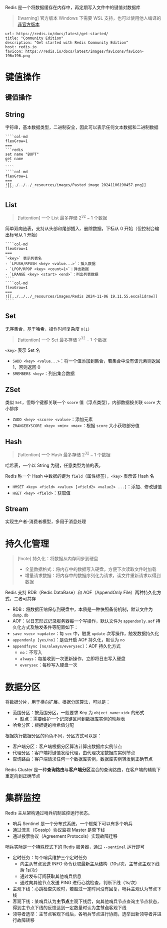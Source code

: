 Redis 是一个将数据缓存在内存中，再定期写入文件中的键值对数据库

> [!warning] 官方版本 Windows 下需要 WSL 支持，也可以使用他人编译的[非官方版本](https://github.com/zkteco-home/redis-windows)

```cardlink
url: https://redis.io/docs/latest/get-started/
title: "Community Edition"
description: "Get started with Redis Community Edition"
host: redis.io
favicon: https://redis.io/docs/latest/images/favicons/favicon-196x196.png
```
# 键值操作

## 键值操作
## String

字符串，基本数据类型，二进制安全，因此可以表示任何文本数据和二进制数据

`````col
````col-md
flexGrow=1
===
```redis
set name "BUPT"
get name
```
````
````col-md
flexGrow=1
===
![[../../../_resources/images/Pasted image 20241106190457.png]]
````
`````
## List

> [!attention] 一个 List 最多存储 $2^{32}-1$ 个数据

简单双向链表，支持从头部和尾部插入、删除数据，下标从 0 开始（但控制台输出标号从 1 开始）
`````col
````col-md
flexGrow=1
===
`<key>` 表示列表名
- `LPUSH/RPUSH <key> <value...>`：插入数据
- `LPOP/RPOP <key> <count=1>`：弹出数据
- `LRANGE <key> <start> <end>`：列出列表数据
````
````col-md
flexGrow=1
===
![[../../../_resources/images/Redis 2024-11-06 19.11.55.excalidraw]]
````
`````
## Set

无序集合，基于哈希，操作时间复杂度 `O(1)`

> [!attention] 一个 Set 最多存储 $2^{32}-1$ 个数据

`<key>` 表示 Set 名
- `SADD <key> <value...>`：将一个值添加到集合，若集合中没有该元素则返回 1，否则返回 0
- `SMEMBERS <key>`：列出集合数据
## ZSet

类似 `Set`，但每个键都关联一个 `score` 值（浮点类型），内部数据按关联 `score` 大小排序
- `ZADD <key> <score> <value>`：添加元素
- `ZRANGEBYSCORE <key> <min> <max>`：根据 `score` 大小获取部分值
## Hash

> [!attention] 一个 Hash 最多存储 $2^{32}-1$ 个数据

哈希表，一个以 String 为键，任意类型为值的表。

Redis 称一个 Hash 中数据的键为 `field`（属性标签），`<key>` 表示该 Hash 名
- `HMSET <key> <field> <value> [<field2> <value2> ...]`：添加、修改键值
- `HGET <key> <field>`：获取值
## Stream

实现生产者-消费者模型，多用于消息处理
# 持久化管理

>[!note] 持久化：将数据从内存同步到硬盘
>- 全量数据格式：将内存中的数据写入硬盘，方便下次读取文件时加载
>- 增量请求数据：将内存中的数据序列化为请求，读文件重新请求以得到数据

Redis 支持 RDB（Redis DataBase）和 AOF（AppendOnly File）两种持久化方式，二者可共存
- RDB：将数据压缩保存到硬盘中，本质是一种快照备份机制，默认文件为 `dump.db`
- AOF：以日志形式记录服务器每一个写操作，默认文件为 `appendonly.aof`
持久化方式及触发条件等配置如下：
- `save <sec> <update>`：每 `sec` 中，触发 `update` 次写操作，触发数据持久化
- `appendonly [yes/no]`：是否开启 AOF 持久化，默认为 `no`
- `appendfsync [no/always/everysec]`：AOF 持久化方式
	- `no`：不写入
	- `always`：每接收到一次更新操作，立即将日志写入硬盘
	- `everysec`：每秒写入硬盘一次
# 数据分区

将数据分片，用于横向扩展。根据分区算法，可以是：
- 范围分区：按范围分区，一般要求 Key 为 `object_name:<id>` 的形式
	- 缺点：需要维护一个记录键区间到数据库实例的映射表
- 哈希分区：根据键的哈希值分配

根据执行数据分区的角色不同，分区方式可以是：
- 客户端分区：客户端根据分区算法计算出数据库实例节点
- 代理分区：客户端将键值发给代理，由代理决定数据库实例节点
- 查询路由：客户端请求任何一个数据库实例，数据库实例转发到正确节点

Redis Cluster 是一种**查询路由**与**客户端分区**混合的查询路由，在客户端的辅助下重定向到正确节点
# 集群监控

Redis 主从架构通过哨兵机制监控运行状态。
- 哨兵 Sentinel 是一个分布式系统，一个框架下可以有多个哨兵
- 通过流言（Gossip）协议监视 Master 是否下线
- 通过投票协议（Agreement Protocols）实现故障迁移

哨兵实际是一个特殊模式下的 Redis 服务器，通过 `--sentinel` 运行即可
- 定时任务：每个哨兵维护三个定时任务
	- 向主从节点发送 INFO 命令获取最新主从结构（10s/次，主节点主观下线后 1s/次）
	- 通过发布订阅获取其他哨兵信息
	- 通过向其他节点发送 PING 进行心跳检查，判断下线（1s/次）
- 主观下线：心跳检查失败时，若超过一定时间没有回复，哨兵主观认为节点下线
- 客观下线：某哨兵认为**主节点**主观下线后，向其他哨兵节点查询主节点状态，得到主节点下线的反馈达到一定数量时认为**主节点**客观下线
- 领导者选举：主节点客观下线后，各哨兵节点进行协商，选举出新领导者并进行故障转移
